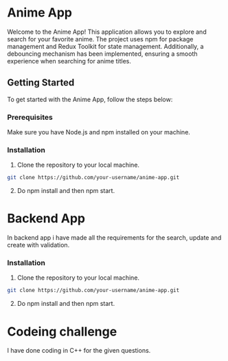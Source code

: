 # Anime App

Welcome to the Anime App! This application allows you to explore and search for your favorite anime. The project uses npm for package management and Redux Toolkit for state management. Additionally, a debouncing mechanism has been implemented, ensuring a smooth experience when searching for anime titles.

## Getting Started

To get started with the Anime App, follow the steps below:

### Prerequisites

Make sure you have Node.js and npm installed on your machine.

### Installation

1. Clone the repository to your local machine.

```bash
git clone https://github.com/your-username/anime-app.git
```
2. Do npm install and then npm start.


# Backend App

In backend app i have made all the requirements for the search, update and create with validation.

### Installation

1. Clone the repository to your local machine.

```bash
git clone https://github.com/your-username/anime-app.git
```
2. Do npm install and then npm start.



# Codeing challenge

I have done coding in C++ for the given questions.
